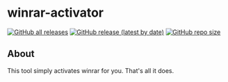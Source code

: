 # winrar-activator
[![GitHub all releases](https://img.shields.io:/github/downloads/Anequit/winrar-activator/total)](https://github.com/Anequit/winrar-activator/releases)
[![GitHub release (latest by date)](https://img.shields.io:/github/v/release/Anequit/winrar-activator)](https://github.com/Anequit/winrar-activator/releases)
[![GitHub repo size](https://img.shields.io:/github/repo-size/Anequit/winrar-activator)](https://github.com/Anequit/winrar-activator/releases)

## About
This tool simply activates winrar for you. That's all it does.
